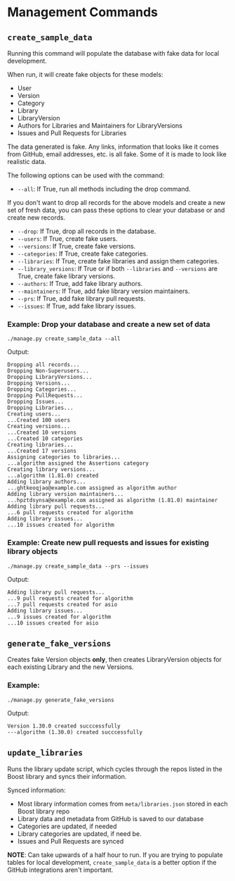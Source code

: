 # Management Commands 

## `create_sample_data`

Running this command will populate the database with fake data for local development.

When run, it will create fake objects for these models: 

- User 
- Version
- Category 
- Library
- LibraryVersion
- Authors for Libraries and Maintainers for LibraryVersions 
- Issues and Pull Requests for Libraries 

The data generated is fake. Any links, information that looks like it comes from GitHub, email addresses, etc. is all fake. Some of it is made to look like realistic data. 

The following options can be used with the command:

- `--all`: If True, run all methods including the drop command.

If you don't want to drop all records for the above models and create a new set of fresh data, you can pass these options to clear your database or and create new records. 

- `--drop`: If True, drop all records in the database.
- `--users`: If True, create fake users.
- `--versions`: If True, create fake versions.
- `--categories`: If True, create fake categories.
- `--libraries`: If True, create fake libraries and assign them categories.
- `--library_versions`: If True or if both `--libraries` and `--versions` are True, create fake library versions.
- `--authors`: If True, add fake library authors.
- `--maintainers`: If True, add fake library version maintainers.
- `--prs`: If True, add fake library pull requests.
- `--issues`: If True, add fake library issues.

### Example: Drop your database and create a new set of data

    ./manage.py create_sample_data --all

Output: 

    Dropping all records...
    Dropping Non-Superusers...
    Dropping LibraryVersions...
    Dropping Versions...
    Dropping Categories...
    Dropping PullRequests...
    Dropping Issues...
    Dropping Libraries...
    Creating users...
    ...Created 100 users
    Creating versions...
    ...Created 10 versions
    ...Created 10 categories
    Creating libraries...
    ...Created 17 versions
    Assigning categories to libraries...
    ...algorithm assigned the Assertions category
    Creating library versions...
    ...algorithm (1.81.0) created
    Adding library authors...
    ...ghtkeoqjao@example.com assigned as algorithm author
    Adding library version maintainers...
    ...hpztdsynsa@example.com assigned as algorithm (1.81.0) maintainer
    Adding library pull requests...
    ...6 pull requests created for algorithm
    Adding library issues...
    ...10 issues created for algorithm


### Example: Create new pull requests and issues for existing library objects 

    ./manage.py create_sample_data --prs --issues 

Output: 

    Adding library pull requests...
    ...9 pull requests created for algorithm
    ...7 pull requests created for asio
    Adding library issues...
    ...9 issues created for algorithm
    ...10 issues created for asio


## `generate_fake_versions` 

Creates fake Version objects **only**, then creates LibraryVersion objects for each existing Library and the new Versions. 

### Example: 

    ./manage.py generate_fake_versions

Output: 

    Version 1.30.0 created succcessfully
    ---algorithm (1.30.0) created succcessfully


## `update_libraries`

Runs the library update script, which cycles through the repos listed in the Boost library and syncs their information. 

Synced information: 

- Most library information comes from `meta/libraries.json` stored in each Boost library repo 
- Library data and metadata from GitHub is saved to our database 
- Categories are updated, if needed 
- Library categories are updated, if need be. 
- Issues and Pull Requests are synced 

**NOTE**: Can take upwards of a half hour to run. If you are trying to populate tables for local development, `create_sample_data` is a better option if the GitHub integrations aren't important. 
